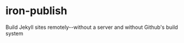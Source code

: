 iron-publish
============

Build Jekyll sites remotely--without a server and without Github's build system
